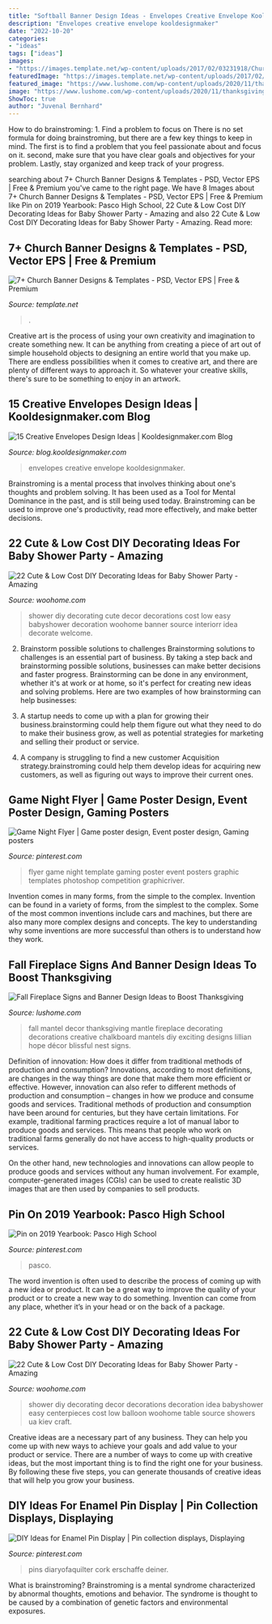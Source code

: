 ```yaml
---
title: "Softball Banner Design Ideas - Envelopes Creative Envelope Kooldesignmaker"
description: "Envelopes creative envelope kooldesignmaker"
date: "2022-10-20"
categories:
- "ideas"
tags: ["ideas"]
images:
- "https://images.template.net/wp-content/uploads/2017/02/03231918/Church-Wedding-Banner.jpg?width=480"
featuredImage: "https://images.template.net/wp-content/uploads/2017/02/03231918/Church-Wedding-Banner.jpg?width=480"
featured_image: "https://www.lushome.com/wp-content/uploads/2020/11/thanksgiving-fireplace-decorating-ideas-31.jpg"
image: "https://www.lushome.com/wp-content/uploads/2020/11/thanksgiving-fireplace-decorating-ideas-31.jpg"
ShowToc: true
author: "Juvenal Bernhard"
---
```



How to do brainstroming: 1. Find a problem to focus on
There is no set formula for doing brainstroming, but there are a few key things to keep in mind. The first is to find a problem that you feel passionate about and focus on it. second, make sure that you have clear goals and objectives for your problem. Lastly, stay organized and keep track of your progress.

	

		
searching about 7+ Church Banner Designs &amp; Templates - PSD, Vector EPS | Free &amp; Premium you've came to the right page. We have 8 Images about 7+ Church Banner Designs &amp; Templates - PSD, Vector EPS | Free &amp; Premium like Pin on 2019 Yearbook: Pasco High School, 22 Cute &amp; Low Cost DIY Decorating Ideas for Baby Shower Party - Amazing and also 22 Cute &amp; Low Cost DIY Decorating Ideas for Baby Shower Party - Amazing. Read more:
		
    
## 7+ Church Banner Designs &amp; Templates - PSD, Vector EPS | Free &amp; Premium

<img loading=lazy src="https://images.template.net/wp-content/uploads/2017/02/03231918/Church-Wedding-Banner.jpg?width=480" onerror="this.onerror=null;this.src='https://tse3.mm.bing.net/th?id=OIP.HNQlGUDJ_AvXVl3yXQwdawHaLO&amp;pid=15.1';" alt="7+ Church Banner Designs &amp; Templates - PSD, Vector EPS | Free &amp; Premium">

_Source: template.net_

>. 

	

Creative art is the process of using your own creativity and imagination to create something new. It can be anything from creating a piece of art out of simple household objects to designing an entire world that you make up. There are endless possibilities when it comes to creative art, and there are plenty of different ways to approach it. So whatever your creative skills, there's sure to be something to enjoy in an artwork.

    
## 15 Creative Envelopes Design Ideas | Kooldesignmaker.com Blog

<img loading=lazy src="http://blog.kooldesignmaker.com/wp-content/uploads/2014/10/envelope-design-16.jpg" onerror="this.onerror=null;this.src='https://tse2.mm.bing.net/th?id=OIP.CDZfytW96NQFPS600dFxhAHaDO&amp;pid=15.1';" alt="15 Creative Envelopes Design Ideas | Kooldesignmaker.com Blog">

_Source: blog.kooldesignmaker.com_

>envelopes creative envelope kooldesignmaker. 

	

Brainstroming is a mental process that involves thinking about one's thoughts and problem solving. It has been used as a Tool for Mental Dominance in the past, and is still being used today. Brainstroming can be used to improve one's productivity, read more effectively, and make better decisions.

    
## 22 Cute &amp; Low Cost DIY Decorating Ideas For Baby Shower Party - Amazing

<img loading=lazy src="http://www.woohome.com/wp-content/uploads/2015/04/baby-shower-decor-ideas-woohome-16.jpg" onerror="this.onerror=null;this.src='https://tse3.mm.bing.net/th?id=OIP.ypklUyxTkW-JMiD6QV9_4AHaLG&amp;pid=15.1';" alt="22 Cute &amp; Low Cost DIY Decorating Ideas for Baby Shower Party - Amazing">

_Source: woohome.com_

>shower diy decorating cute decor decorations cost low easy babyshower decoration woohome banner source interiorr idea decorate welcome. 

	

2. Brainstorm possible solutions to challenges
Brainstorming solutions to challenges is an essential part of business. By taking a step back and brainstorming possible solutions, businesses can make better decisions and faster progress. Brainstorming can be done in any environment, whether it's at work or at home, so it's perfect for creating new ideas and solving problems. Here are two examples of how brainstorming can help businesses: 
1. A startup needs to come up with a plan for growing their business.brainstorming could help them figure out what they need to do to make their business grow, as well as potential strategies for marketing and selling their product or service.

2. A company is struggling to find a new customer Acquisition strategy.brainstroming could help them develop ideas for acquiring new customers, as well as figuring out ways to improve their current ones.

    
## Game Night Flyer | Game Poster Design, Event Poster Design, Gaming Posters

<img loading=lazy src="https://i.pinimg.com/736x/fa/41/40/fa41407d327b2c016df1c272a8832179.jpg" onerror="this.onerror=null;this.src='https://tse3.mm.bing.net/th?id=OIP.AKmAyqWlIoPdS7AuC3mJOwHaKZ&amp;pid=15.1';" alt="Game Night Flyer | Game poster design, Event poster design, Gaming posters">

_Source: pinterest.com_

>flyer game night template gaming poster event posters graphic templates photoshop competition graphicriver. 

	

Invention comes in many forms, from the simple to the complex.
Invention can be found in a variety of forms, from the simplest to the complex. Some of the most common inventions include cars and machines, but there are also many more complex designs and concepts. The key to understanding why some inventions are more successful than others is to understand how they work.

    
## Fall Fireplace Signs And Banner Design Ideas To Boost Thanksgiving

<img loading=lazy src="https://www.lushome.com/wp-content/uploads/2020/11/thanksgiving-fireplace-decorating-ideas-31.jpg" onerror="this.onerror=null;this.src='https://tse3.mm.bing.net/th?id=OIP.FEmLpSseLADAgPUcRtQaZAAAAA&amp;pid=15.1';" alt="Fall Fireplace Signs and Banner Design Ideas to Boost Thanksgiving">

_Source: lushome.com_

>fall mantel decor thanksgiving mantle fireplace decorating decorations creative chalkboard mantels diy exciting designs lillian hope décor blissful nest signs. 

	

Definition of innovation: How does it differ from traditional methods of production and consumption?
Innovations, according to most definitions, are changes in the way things are done that make them more efficient or effective. However, innovation can also refer to different methods of production and consumption – changes in how we produce and consume goods and services.
Traditional methods of production and consumption have been around for centuries, but they have certain limitations. For example, traditional farming practices require a lot of manual labor to produce goods and services. This means that people who work on traditional farms generally do not have access to high-quality products or services.

On the other hand, new technologies and innovations can allow people to produce goods and services without any human involvement. For example, computer-generated images (CGIs) can be used to create realistic 3D images that are then used by companies to sell products.

    
## Pin On 2019 Yearbook: Pasco High School

<img loading=lazy src="https://i.pinimg.com/736x/06/47/8e/06478e02366e056c02084a4329f7b757.jpg" onerror="this.onerror=null;this.src='https://tse2.mm.bing.net/th?id=OIP.14TSwNb6W-kYpmEpcKcFKQHaFY&amp;pid=15.1';" alt="Pin on 2019 Yearbook: Pasco High School">

_Source: pinterest.com_

>pasco. 

	

The word invention is often used to describe the process of coming up with a new idea or product. It can be a great way to improve the quality of your product or to create a new way to do something. Invention can come from any place, whether it’s in your head or on the back of a package.

    
## 22 Cute &amp; Low Cost DIY Decorating Ideas For Baby Shower Party - Amazing

<img loading=lazy src="http://www.woohome.com/wp-content/uploads/2015/04/baby-shower-decor-ideas-woohome-8.jpg" onerror="this.onerror=null;this.src='https://tse4.mm.bing.net/th?id=OIP.tIyiYgPDNsaUxWIPd1IU2AHaL2&amp;pid=15.1';" alt="22 Cute &amp; Low Cost DIY Decorating Ideas for Baby Shower Party - Amazing">

_Source: woohome.com_

>shower diy decorating decor decorations decoration idea babyshower easy centerpieces cost low balloon woohome table source showers ua kiev craft. 

	

Creative ideas are a necessary part of any business. They can help you come up with new ways to achieve your goals and add value to your product or service. There are a number of ways to come up with creative ideas, but the most important thing is to find the right one for your business. By following these five steps, you can generate thousands of creative ideas that will help you grow your business.

    
## DIY Ideas For Enamel Pin Display | Pin Collection Displays, Displaying

<img loading=lazy src="https://i.pinimg.com/736x/f0/f0/3d/f0f03d5767ea1757fe46ce92ea22ac0a.jpg" onerror="this.onerror=null;this.src='https://tse1.mm.bing.net/th?id=OIP.-WtYCk0Bn9gJFvSdoz0xuAHaKZ&amp;pid=15.1';" alt="DIY Ideas for Enamel Pin Display | Pin collection displays, Displaying">

_Source: pinterest.com_

>pins diaryofaquilter cork erschaffe deiner. 

	

What is brainstroming?
Brainstroming is a mental syndrome characterized by abnormal thoughts, emotions and behavior. The syndrome is thought to be caused by a combination of genetic factors and environmental exposures.

